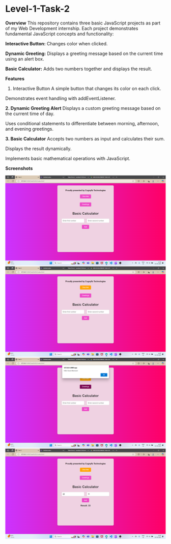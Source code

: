 # Level-1-Task-2

**Overview**
This repository contains three basic JavaScript projects as part of my Web Development internship. Each project demonstrates fundamental JavaScript concepts and functionality:

**Interactive Button:** Changes color when clicked.

**Dynamic Greeting:** Displays a greeting message based on the current time using an alert box.

**Basic Calculator:** Adds two numbers together and displays the result.

**Features**
1. Interactive Button
A simple button that changes its color on each click.

Demonstrates event handling with addEventListener.

**2. Dynamic Greeting Alert**
Displays a custom greeting message based on the current time of day.

Uses conditional statements to differentiate between morning, afternoon, and evening greetings.

**3. Basic Calculator**
Accepts two numbers as input and calculates their sum.

Displays the result dynamically.

Implements basic mathematical operations with JavaScript.

**Screenshots**

![Screenshot Description](https://github.com/anshika1510/Level-1-Task-2/blob/main/Screenshot%20(131).png)
![Screenshot Description](https://github.com/anshika1510/Level-1-Task-2/blob/main/Screenshot%20(133).png)
![Screenshot Description](https://github.com/anshika1510/Level-1-Task-2/blob/main/Screenshot%20(132).png)
![Screenshot Description](https://github.com/anshika1510/Level-1-Task-2/blob/main/Screenshot%20(134).png)
